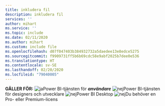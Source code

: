 ```yaml
---
title: inkludera fil
description: inkludera fil
services: ''
author: mihart
ms.service: ''
ms.topic: include
ms.date: 02/11/2020
ms.author: mihart
ms.custom: include file
ms.openlocfilehash: d07f047403b384932732a5daedee13e8edce5275
ms.sourcegitcommit: f9909731ff5b6b69cdc58e9abf2025b7dee0e536
ms.translationtype: HT
ms.contentlocale: sv-SE
ms.lasthandoff: 02/20/2020
ms.locfileid: "79040005"
---
```

<Token>**GÄLLER FÖR:** ![ja](media/yes.png)Power BI-tjänsten för ***användare*** ![nej](media/no.png)Power BI-tjänsten för designers och utvecklare ![nej](media/no.png)Power BI Desktop ![nej](media/no.png)Du behöver en Pro- eller Premium-licens   </Token>